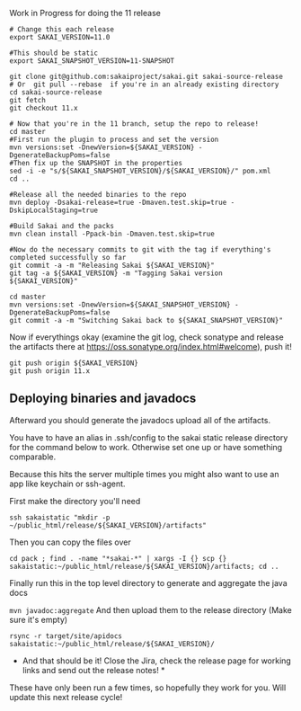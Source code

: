 Work in Progress for doing the 11 release
```
# Change this each release
export SAKAI_VERSION=11.0

#This should be static
export SAKAI_SNAPSHOT_VERSION=11-SNAPSHOT

git clone git@github.com:sakaiproject/sakai.git sakai-source-release
# Or  git pull --rebase  if you're in an already existing directory
cd sakai-source-release
git fetch
git checkout 11.x

# Now that you're in the 11 branch, setup the repo to release!
cd master
#First run the plugin to process and set the version
mvn versions:set -DnewVersion=${SAKAI_VERSION} -DgenerateBackupPoms=false
#Then fix up the SNAPSHOT in the properties
sed -i -e "s/${SAKAI_SNAPSHOT_VERSION}/${SAKAI_VERSION}/" pom.xml
cd ..

#Release all the needed binaries to the repo
mvn deploy -Dsakai-release=true -Dmaven.test.skip=true -DskipLocalStaging=true

#Build Sakai and the packs
mvn clean install -Ppack-bin -Dmaven.test.skip=true

#Now do the necessary commits to git with the tag if everything's completed successfully so far
git commit -a -m "Releasing Sakai ${SAKAI_VERSION}"
git tag -a ${SAKAI_VERSION} -m "Tagging Sakai version ${SAKAI_VERSION}"

cd master
mvn versions:set -DnewVersion=${SAKAI_SNAPSHOT_VERSION} -DgenerateBackupPoms=false
git commit -a -m "Switching Sakai back to ${SAKAI_SNAPSHOT_VERSION}"
```

Now if everythings okay (examine the git log, check sonatype and release the artifacts there at https://oss.sonatype.org/index.html#welcome), push it!

```
git push origin ${SAKAI_VERSION}
git push origin 11.x

```

## Deploying binaries and javadocs

Afterward you should generate the javadocs upload all of the artifacts.

You have to have an alias in .ssh/config to the sakai static release directory for the command below to work. Otherwise set one up or have something comparable.

Because this hits the server multiple times you might also want to use an app like keychain or ssh-agent.

First make the directory you'll need

`ssh sakaistatic "mkdir -p ~/public_html/release/${SAKAI_VERSION}/artifacts"` 

Then you can copy the files over

`cd pack ; find . -name "*sakai-*" | xargs -I {} scp {} sakaistatic:~/public_html/release/${SAKAI_VERSION}/artifacts; cd ..`

Finally run this in the top level directory to generate and aggregate the java docs

`mvn javadoc:aggregate`
And then upload them to the release directory (Make sure it's empty)

`rsync -r target/site/apidocs sakaistatic:~/public_html/release/${SAKAI_VERSION}/`


* And that should be it! Close the Jira, check the release page for working links and send out the release notes! *

These have only been run a few times, so hopefully they work for you. Will update this next release cycle!
